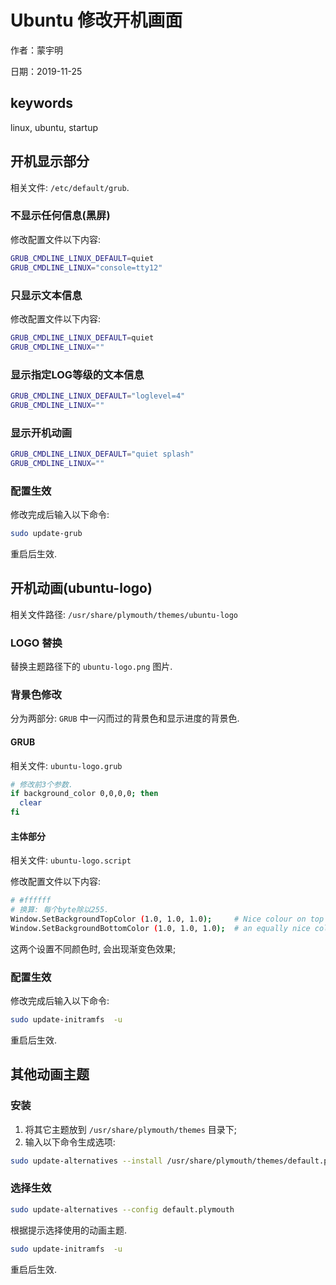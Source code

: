 # Ubuntu 修改开机画面

作者：蒙宇明

日期：2019-11-25

## keywords

linux,  ubuntu, startup

## 开机显示部分

相关文件: `/etc/default/grub`.

### 不显示任何信息(黑屏)

修改配置文件以下内容:

```bash
GRUB_CMDLINE_LINUX_DEFAULT=quiet
GRUB_CMDLINE_LINUX="console=tty12"
```

### 只显示文本信息

修改配置文件以下内容:

```bash
GRUB_CMDLINE_LINUX_DEFAULT=quiet
GRUB_CMDLINE_LINUX=""
```
### 显示指定LOG等级的文本信息

```bash
GRUB_CMDLINE_LINUX_DEFAULT="loglevel=4"
GRUB_CMDLINE_LINUX=""
```

### 显示开机动画

```bash
GRUB_CMDLINE_LINUX_DEFAULT="quiet splash"
GRUB_CMDLINE_LINUX=""
```

### 配置生效

修改完成后输入以下命令:

```bash
sudo update-grub
```
重启后生效.

## 开机动画(ubuntu-logo)

相关文件路径: `/usr/share/plymouth/themes/ubuntu-logo`

### LOGO 替换

替换主题路径下的 `ubuntu-logo.png` 图片.

### 背景色修改

分为两部分: `GRUB` 中一闪而过的背景色和显示进度的背景色.

#### GRUB

相关文件: `ubuntu-logo.grub`

```bash
# 修改前3个参数.
if background_color 0,0,0,0; then
  clear
fi
```

#### 主体部分

相关文件: `ubuntu-logo.script`

修改配置文件以下内容:

```bash
# #ffffff
# 换算: 每个byte除以255.
Window.SetBackgroundTopColor (1.0, 1.0, 1.0);     # Nice colour on top of the screen fading to
Window.SetBackgroundBottomColor (1.0, 1.0, 1.0);  # an equally nice colour on the bottom
```
这两个设置不同颜色时, 会出现渐变色效果;

### 配置生效

修改完成后输入以下命令:

```bash
sudo update-initramfs  -u
```

重启后生效.

## 其他动画主题

### 安装

1. 将其它主题放到 `/usr/share/plymouth/themes` 目录下;
2. 输入以下命令生成选项:
```bash
sudo update-alternatives --install /usr/share/plymouth/themes/default.plymouth default.plymouth /usr/share/plymouth/themes/{your_theme_dir}/{your_theme.plymouth} 100
```

### 选择生效

```bash
sudo update-alternatives --config default.plymouth
```

根据提示选择使用的动画主题.

```bash
sudo update-initramfs  -u
```

重启后生效.